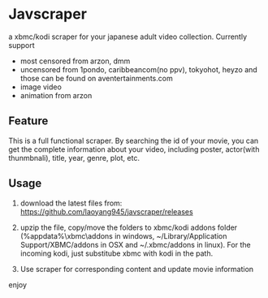 Javscraper
==========
a xbmc/kodi scraper for your japanese adult video collection.
Currently support
- most censored from arzon, dmm
- uncensored from 1pondo, caribbeancom(no ppv), tokyohot, heyzo and those can be found on aventertainments.com
- image video
- animation from arzon

## Feature
This is a full functional scraper. By searching the id of your movie, you can get the complete information about your video, including poster, actor(with thunmbnali), title, year, genre, plot, etc.

## Usage
1. download the latest files from: https://github.com/laoyang945/javscraper/releases

1. upzip the file, copy/move the folders to xbmc/kodi addons folder (%appdata%\xbmc\addons in windows, ~/Library/Application Support/XBMC/addons in OSX and ~/.xbmc/addons in linux). For the incoming kodi, just substitube xbmc with kodi in the path.

1. Use scraper for corresponding content and update movie information

enjoy
